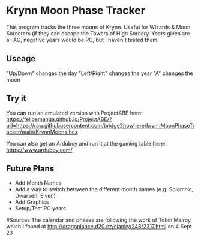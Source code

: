# Krynn Moon Phase Tracker
This program tracks the three moons of Krynn. Useful for Wizards & Moon Sorcerers (if they can escape the Towers of High Sorcery. Years given are all AC, negative years would be PC, but I haven't tested them.

## Useage
"Up/Down" changes the day
"Left/Right" changes the year
"A" changes the moon

## Try it
You can run an emulated version with ProjectABE here: https://felipemanga.github.io/ProjectABE/?url=https://raw.githubusercontent.com/bridge2nowhere/krynnMoonPhaseTracker/main/KrynnMoons.hex

You can also get an Arduboy and run it at the gaming table here: https://www.arduboy.com/

## Future Plans
+ Add Month Names
+ Add a way to switch between the different month names (e.g. Solomnic, Dwarven, Elven)
+ Add Graphics
+ Setup/Test PC years

#Sources
The calendar and phases are following the work of Tobin Melroy which I found at http://dragonlance.d20.cz/clanky/243/2317.html on 4 Sept 23


